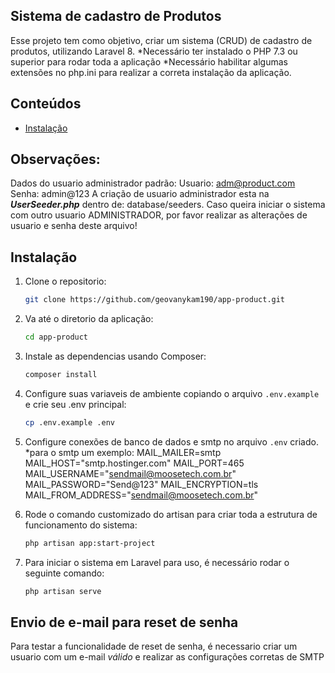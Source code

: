 ## Sistema de cadastro de Produtos

Esse projeto tem como objetivo, criar um sistema (CRUD) de cadastro de produtos, utilizando Laravel 8.
*Necessário ter instalado o PHP 7.3 ou superior para rodar toda a aplicação
*Necessário habilitar algumas extensões no php.ini para realizar a correta instalação da aplicação.

## Conteúdos
- [Instalação](#Instalação)

## Observações:
Dados do usuario administrador padrão:
Usuario: adm@product.com
Senha: admin@123
A criação de usuario administrador esta na ***UserSeeder.php*** dentro de: database/seeders. Caso queira iniciar o sistema com outro usuario ADMINISTRADOR, por favor realizar as alterações de usuario e senha deste arquivo!


## Instalação

1. Clone o repositorio:
   ```bash
   git clone https://github.com/geovanykam190/app-product.git
    ```

2. Va até o diretorio da aplicação:
    ```bash
    cd app-product
    ```

3. Instale as dependencias usando Composer:
   ```bash
   composer install
    ```

4. Configure suas variaveis de ambiente copiando o arquivo `.env.example` e crie seu .env principal:
   ```bash
   cp .env.example .env
    ```

5. Configure conexões de banco de dados e smtp no arquivo `.env` criado.
    *para o smtp um exemplo:
    MAIL_MAILER=smtp
    MAIL_HOST="smtp.hostinger.com"
    MAIL_PORT=465
    MAIL_USERNAME="sendmail@moosetech.com.br"
    MAIL_PASSWORD="Send@123"
    MAIL_ENCRYPTION=tls
    MAIL_FROM_ADDRESS="sendmail@moosetech.com.br"

6. Rode o comando customizado do artisan para criar toda a estrutura de funcionamento do sistema:
    ```bash
    php artisan app:start-project
    ```
  
7. Para iniciar o sistema em Laravel para uso, é necessário rodar o seguinte comando:
   ```bash
   php artisan serve
    ```


## Envio de e-mail para reset de senha
Para testar a funcionalidade de reset de senha, é necessario criar um usuario com um e-mail *válido* e realizar as configurações corretas de SMTP
